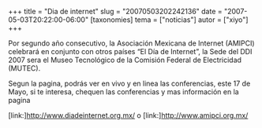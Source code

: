 +++
title = "Dia de internet"
slug = "20070503202242136"
date = "2007-05-03T20:22:00-06:00"
[taxonomies]
tema = ["noticias"]
autor = ["xiyo"]
+++

Por segundo año consecutivo, la Asociación Mexicana de Internet (AMIPCI)
celebrará en conjunto con otros países “El Día de Internet”, la Sede del
DDI 2007 sera el Museo Tecnológico de la Comisión Federal de
Electricidad (MUTEC).

Segun la pagina, podrás ver en vivo y en linea las conferencias, este 17
de Mayo, si te interesa, chequen las conferencias y mas información en
la pagina

\[link:\]<a href="http://www.diadeinternet.org.mx/">http://www.diadeinternet.org.mx/</a>
o
\[link:\]<a href="http://www.amipci.org.mx/">http://www.amipci.org.mx/</a>

